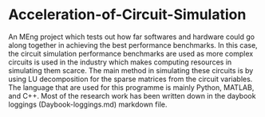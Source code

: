 # Acceleration-of-Circuit-Simulation
An MEng project which tests out how far softwares and hardware could go along together in achieving the best performance benchmarks. In this case, the circuit simulation performance benchmarks are used as more complex circuits is used in the industry which makes computing resources in simulating them scarce. The main method in simulating these circuits is by using LU decomposition for the sparse matrices from the circuit variables. The language that are used for this programme is mainly Python, MATLAB, and C++. Most of the research work has been written down in the daybook loggings (Daybook-loggings.md) markdown file.
